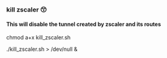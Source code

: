 ### kill zscaler 😙

#### This will disable the tunnel created by zscaler and its routes

chmod a+x kill_zscaler.sh

./kill_zscaler.sh > /dev/null &
